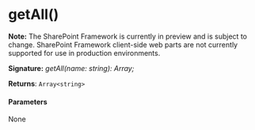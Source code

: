 # getAll()
**Note:** The SharePoint Framework is currently in preview and is subject to change. SharePoint Framework client-side web parts are not currently supported for use in production environments.





**Signature:** _getAll(name: string): Array<string>;_

**Returns**: `Array<string>`





#### Parameters
None


